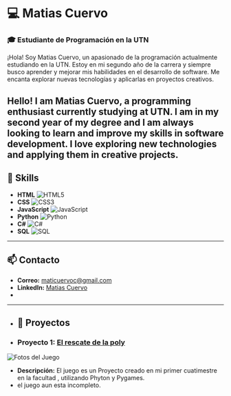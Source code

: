 # 💻 Matias Cuervo

### 🎓 Estudiante de Programación en la UTN

¡Hola! Soy Matias Cuervo, un apasionado de la programación actualmente estudiando en la UTN. Estoy en mi segundo año de la carrera y siempre busco aprender y mejorar mis habilidades en el desarrollo de software. Me encanta explorar nuevas tecnologías y aplicarlas en proyectos creativos.


Hello! I am Matias Cuervo, a programming enthusiast currently studying at UTN. I am in my second year of my degree and I am always looking to learn and improve my skills in software development. I love exploring new technologies and applying them in creative projects.
---

## 🔧 Skills

- **HTML** ![HTML5](https://img.shields.io/badge/-HTML5-E34F26?logo=html5&logoColor=fff)
- **CSS** ![CSS3](https://img.shields.io/badge/-CSS3-1572B6?logo=css3&logoColor=fff)
- **JavaScript** ![JavaScript](https://img.shields.io/badge/-JavaScript-F7DF1E?logo=javascript&logoColor=000)
- **Python** ![Python](https://img.shields.io/badge/-Python-3776AB?logo=python&logoColor=fff)
- **C#** ![C#](https://img.shields.io/badge/-C%23-239120?logo=c-sharp&logoColor=fff)
- **SQL** ![SQL](https://img.shields.io/badge/-SQL-CC2927?logo=microsoft-sql-server&logoColor=fff)

---

## 📫 Contacto

- **Correo:** maticuervoc@gmail.com
- **LinkedIn:** [Matias Cuervo](https://www.linkedin.com/in/matias-tomas-cuervo-b37396303/)
- 
---

- ## 🚀 Proyectos

- ### Proyecto 1: [El rescate de la poly](https://github.com/matiascuervo/segundo-parcial-laboratorio-1-B)
![Fotos del Juego](https://postlmg.cc/nX2cc3js)
- **Descripción:** El juego es un Proyecto creado en mi primer cuatimestre en la facultad , utilizando Phyton y Pygames.
- el juego aun esta incompleto.


